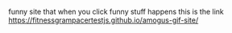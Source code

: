 funny site that when you click funny stuff happens
this is the link
https://fitnessgrampacertestjs.github.io/amogus-gif-site/
